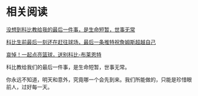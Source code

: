 # 相关阅读

[没想到科比教给我的最后一件事，是生命短暂，世事无常](https://view.inews.qq.com/a/20200127A08ZXF00)

[科比生前最后一刻还在赶往球场，最后一条推特祝詹姆斯超越自己](https://view.inews.qq.com/a/SPO202001270084170P)

[哀悼！一起点亮篮球，送别科比-布莱恩特](https://news.qq.com/zt2020/page/kebi.htm)

科比教给我们的最后一件事，是生命短暂，世事无常。

你永远不知道，明天和意外，究竟哪一个会先到来。我们所能做的，只能是珍惜眼前人，过好每一天。